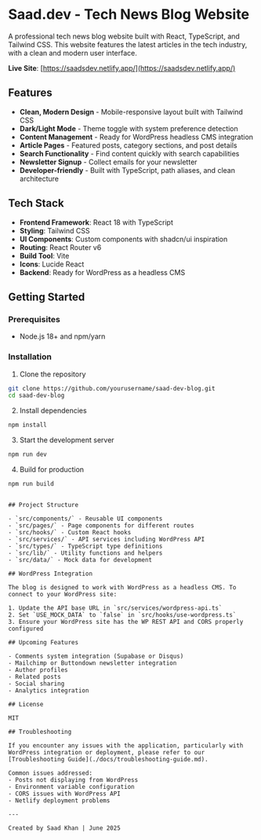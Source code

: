 # Saad.dev - Tech News Blog Website

A professional tech news blog website built with React, TypeScript, and Tailwind CSS. This website features the latest articles in the tech industry, with a clean and modern user interface.

**Live Site**: [https://saadsdev.netlify.app/](https://saadsdev.netlify.app/)

## Features

- **Clean, Modern Design** - Mobile-responsive layout built with Tailwind CSS
- **Dark/Light Mode** - Theme toggle with system preference detection
- **Content Management** - Ready for WordPress headless CMS integration
- **Article Pages** - Featured posts, category sections, and post details
- **Search Functionality** - Find content quickly with search capabilities
- **Newsletter Signup** - Collect emails for your newsletter
- **Developer-friendly** - Built with TypeScript, path aliases, and clean architecture

## Tech Stack

- **Frontend Framework**: React 18 with TypeScript
- **Styling**: Tailwind CSS
- **UI Components**: Custom components with shadcn/ui inspiration
- **Routing**: React Router v6
- **Build Tool**: Vite
- **Icons**: Lucide React
- **Backend**: Ready for WordPress as a headless CMS

## Getting Started

### Prerequisites

- Node.js 18+ and npm/yarn

### Installation

1. Clone the repository
```bash
git clone https://github.com/yourusername/saad-dev-blog.git
cd saad-dev-blog
```

2. Install dependencies
```bash
npm install
```

3. Start the development server
```bash
npm run dev
```

4. Build for production
```bash
npm run build
```
```

## Project Structure

- `src/components/` - Reusable UI components
- `src/pages/` - Page components for different routes
- `src/hooks/` - Custom React hooks
- `src/services/` - API services including WordPress API
- `src/types/` - TypeScript type definitions
- `src/lib/` - Utility functions and helpers
- `src/data/` - Mock data for development

## WordPress Integration

The blog is designed to work with WordPress as a headless CMS. To connect to your WordPress site:

1. Update the API base URL in `src/services/wordpress-api.ts`
2. Set `USE_MOCK_DATA` to `false` in `src/hooks/use-wordpress.ts`
3. Ensure your WordPress site has the WP REST API and CORS properly configured

## Upcoming Features

- Comments system integration (Supabase or Disqus)
- Mailchimp or Buttondown newsletter integration
- Author profiles
- Related posts
- Social sharing
- Analytics integration

## License

MIT

## Troubleshooting

If you encounter any issues with the application, particularly with WordPress integration or deployment, please refer to our [Troubleshooting Guide](./docs/troubleshooting-guide.md).

Common issues addressed:
- Posts not displaying from WordPress
- Environment variable configuration
- CORS issues with WordPress API
- Netlify deployment problems

---

Created by Saad Khan | June 2025
